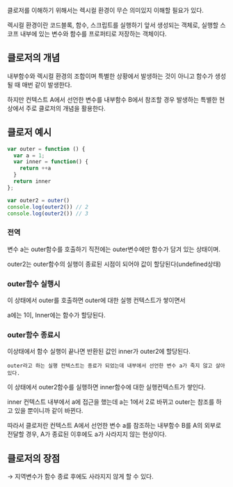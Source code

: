 클로저를 이해하기 위해서는 렉시컬 환경이 무슨 의미있지 이해할 필요가 있다.

렉시컬 환경이란 코드블록, 함수, 스크립트를 실행하기 앞서 생성되는 객체로, 실행할 스코프 내부에 있는 변수와 함수를 프로퍼티로 저장하는 객체이다.

## 클로저의 개념

내부함수와 렉시컬 환경의 조합이며 특별한 상황에서 발생하는 것이 아니고 함수가 생성될 때 매번 같이 발생한다.

하지만 컨텍스트 A에서 선언한 변수를 내부함수 B에서 참조할 경우 발생하는 특별한 현상에서 주로 클로저의 개념을 활용한다.

## 클로저 예시

```jsx
var outer = function () {
  var a = 1;
  var inner = function() {
    return ++a
  }
  return inner
};

var outer2 = outer()
console.log(outer2()) // 2
console.log(outer2()) // 3
```

### 전역

변수 a는 outer함수를 호출하기 직전에는 outer변수에만 함수가 담겨 있는 상태이며.

outer2는 outer함수의 실행이 종료된 시점이 되어야 값이 할당된다(undefined상태)

### outer함수 실행시

이 상태에서 outer를 호출하면 outer에 대한 실행 컨텍스트가 쌓이면서

a에는 1이, Inner에는 함수가 할당된다.

### outer함수 종료시

이상태에서 함수 실행이 끝나면 반환된 값인 inner가 outer2에 할당된다.

`outer라고 하는 실행 컨텍스트는 종료가 되었는데 내부에서 선언한 변수 a가 죽지 않고 살아있다.`

이 상태에서 outer2함수를 실행하면 inner함수에 대한 실행컨텍스트가 쌓인다.

inner 컨텍스트 내부에서 a에 접근을 했는데 a는 1에서 2로 바뀌고 outer는 참조를 하고 있을 뿐이니까 같이 바뀐다.

따라서 클로저란 컨텍스트 A에서 선언한 변수 a를 참조하는 내부함수 B를 A의 외부로 전달할 경우, A가 종료된 이후에도 a가 사라지지 않는 현상이다.

## 클로저의 장점

→ 지역변수가 함수 종료 후에도 사라지지 않게 할 수 있다.
